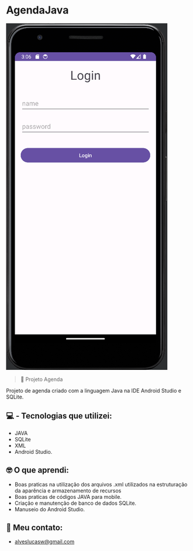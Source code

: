 # AgendaJava

![preview](preview.png)

> 🧾 Projeto Agenda   

Projeto de agenda criado com a linguagem Java na IDE Android Studio e SQLite.

## 💻 - Tecnologias que utilizei:

- JAVA
- SQLite
- XML
- Android Studio.

## 🤓 O que aprendi:

- Boas praticas na utilização dos arquivos .xml utilizados na estruturação da aparência e armazenamento de recursos
- Boas praticas de códigos JAVA para mobile.
- Criação e manutenção de banco de dados SQLite.
- Manuseio do Android Studio.

## 📩 Meu contato:

- alveslucasw@gmail.com
